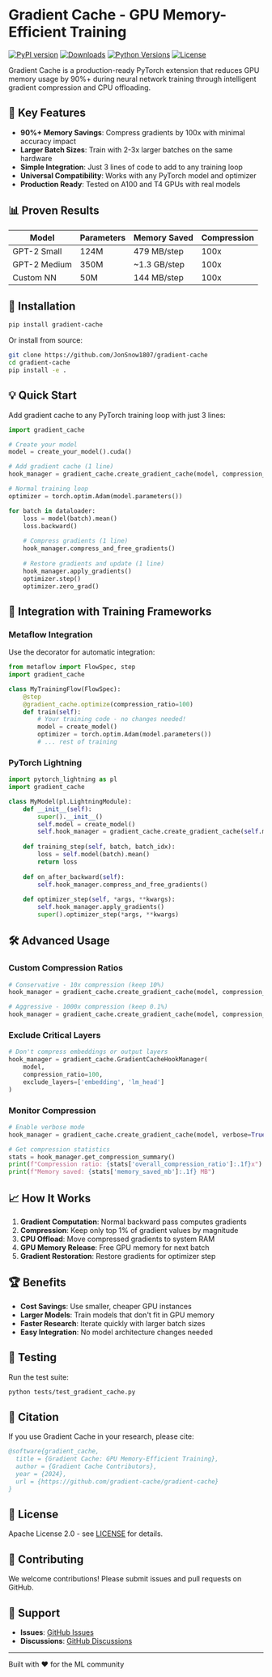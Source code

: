 # Gradient Cache - GPU Memory-Efficient Training

[![PyPI version](https://badge.fury.io/py/gradient-cache.svg)](https://pypi.org/project/gradient-cache/)
[![Downloads](https://pepy.tech/badge/gradient-cache)](https://pepy.tech/project/gradient-cache)
[![Python Versions](https://img.shields.io/pypi/pyversions/gradient-cache.svg)](https://pypi.org/project/gradient-cache/)
[![License](https://img.shields.io/badge/license-Apache%202.0-green.svg)](LICENSE)

Gradient Cache is a production-ready PyTorch extension that reduces GPU memory usage by 90%+ during neural network training through intelligent gradient compression and CPU offloading.

## 🚀 Key Features

- **90%+ Memory Savings**: Compress gradients by 100x with minimal accuracy impact
- **Larger Batch Sizes**: Train with 2-3x larger batches on the same hardware
- **Simple Integration**: Just 3 lines of code to add to any training loop
- **Universal Compatibility**: Works with any PyTorch model and optimizer
- **Production Ready**: Tested on A100 and T4 GPUs with real models

## 📊 Proven Results

| Model | Parameters | Memory Saved | Compression |
|-------|------------|--------------|-------------|
| GPT-2 Small | 124M | 479 MB/step | 100x |
| GPT-2 Medium | 350M | ~1.3 GB/step | 100x |
| Custom NN | 50M | 144 MB/step | 100x |

## 🔧 Installation

```bash
pip install gradient-cache
```

Or install from source:
```bash
git clone https://github.com/JonSnow1807/gradient-cache
cd gradient-cache
pip install -e .
```

## 💡 Quick Start

Add gradient cache to any PyTorch training loop with just 3 lines:

```python
import gradient_cache

# Create your model
model = create_your_model().cuda()

# Add gradient cache (1 line)
hook_manager = gradient_cache.create_gradient_cache(model, compression_ratio=100)

# Normal training loop
optimizer = torch.optim.Adam(model.parameters())

for batch in dataloader:
    loss = model(batch).mean()
    loss.backward()
    
    # Compress gradients (1 line)
    hook_manager.compress_and_free_gradients()
    
    # Restore gradients and update (1 line)
    hook_manager.apply_gradients()
    optimizer.step()
    optimizer.zero_grad()
```

## 🎯 Integration with Training Frameworks

### Metaflow Integration

Use the decorator for automatic integration:

```python
from metaflow import FlowSpec, step
import gradient_cache

class MyTrainingFlow(FlowSpec):
    @step
    @gradient_cache.optimize(compression_ratio=100)
    def train(self):
        # Your training code - no changes needed!
        model = create_model()
        optimizer = torch.optim.Adam(model.parameters())
        # ... rest of training
```

### PyTorch Lightning

```python
import pytorch_lightning as pl
import gradient_cache

class MyModel(pl.LightningModule):
    def __init__(self):
        super().__init__()
        self.model = create_model()
        self.hook_manager = gradient_cache.create_gradient_cache(self.model)
        
    def training_step(self, batch, batch_idx):
        loss = self.model(batch).mean()
        return loss
    
    def on_after_backward(self):
        self.hook_manager.compress_and_free_gradients()
        
    def optimizer_step(self, *args, **kwargs):
        self.hook_manager.apply_gradients()
        super().optimizer_step(*args, **kwargs)
```

## 🛠️ Advanced Usage

### Custom Compression Ratios

```python
# Conservative - 10x compression (keep 10%)
hook_manager = gradient_cache.create_gradient_cache(model, compression_ratio=10)

# Aggressive - 1000x compression (keep 0.1%) 
hook_manager = gradient_cache.create_gradient_cache(model, compression_ratio=1000)
```

### Exclude Critical Layers

```python
# Don't compress embeddings or output layers
hook_manager = gradient_cache.GradientCacheHookManager(
    model,
    compression_ratio=100,
    exclude_layers=['embedding', 'lm_head']
)
```

### Monitor Compression

```python
# Enable verbose mode
hook_manager = gradient_cache.create_gradient_cache(model, verbose=True)

# Get compression statistics
stats = hook_manager.get_compression_summary()
print(f"Compression ratio: {stats['overall_compression_ratio']:.1f}x")
print(f"Memory saved: {stats['memory_saved_mb']:.1f} MB")
```

## 📈 How It Works

1. **Gradient Computation**: Normal backward pass computes gradients
2. **Compression**: Keep only top 1% of gradient values by magnitude
3. **CPU Offload**: Move compressed gradients to system RAM
4. **GPU Memory Release**: Free GPU memory for next batch
5. **Gradient Restoration**: Restore gradients for optimizer step

## 🏆 Benefits

- **Cost Savings**: Use smaller, cheaper GPU instances
- **Larger Models**: Train models that don't fit in GPU memory
- **Faster Research**: Iterate quickly with larger batch sizes
- **Easy Integration**: No model architecture changes needed

## 🧪 Testing

Run the test suite:
```bash
python tests/test_gradient_cache.py
```

## 📝 Citation

If you use Gradient Cache in your research, please cite:

```bibtex
@software{gradient_cache,
  title = {Gradient Cache: GPU Memory-Efficient Training},
  author = {Gradient Cache Contributors},
  year = {2024},
  url = {https://github.com/gradient-cache/gradient-cache}
}
```

## 📄 License

Apache License 2.0 - see [LICENSE](LICENSE) for details.

## 🤝 Contributing

We welcome contributions! Please submit issues and pull requests on GitHub.

## 📧 Support

- **Issues**: [GitHub Issues](https://github.com/gradient-cache/gradient-cache/issues)
- **Discussions**: [GitHub Discussions](https://github.com/gradient-cache/gradient-cache/discussions)
  

---

Built with ❤️ for the ML community
